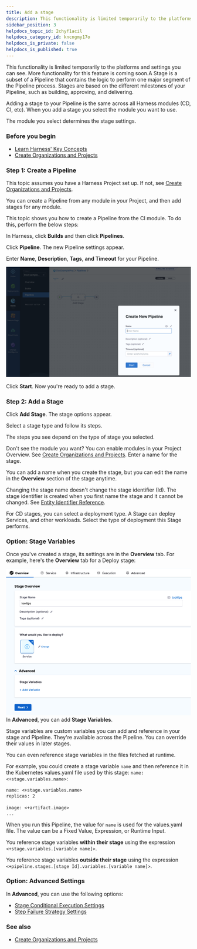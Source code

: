 ```yaml
---
title: Add a stage
description: This functionality is limited temporarily to the platforms and settings you can see. More functionality for this feature is coming soon. A Stage is a subset of a Pipeline that contains the logic to p…
sidebar_position: 3
helpdocs_topic_id: 2chyf1acil
helpdocs_category_id: kncngmy17o
helpdocs_is_private: false
helpdocs_is_published: true
---
```


This functionality is limited temporarily to the platforms and settings you can see. More functionality for this feature is coming soon.A Stage is a subset of a Pipeline that contains the logic to perform one major segment of the Pipeline process. Stages are based on the different milestones of your Pipeline, such as building, approving, and delivering.

Adding a stage to your Pipeline is the same across all Harness modules (CD, CI, etc). When you add a stage you select the module you want to use.

The module you select determines the stage settings.

### Before you begin

* [Learn Harness' Key Concepts](../../getting-started/learn-harness-key-concepts.md)
* [Create Organizations and Projects](../organizations-and-projects/create-an-organization.md)

### Step 1: Create a Pipeline

This topic assumes you have a Harness Project set up. If not, see [Create Organizations and Projects](../organizations-and-projects/create-an-organization.md).

You can create a Pipeline from any module in your Project, and then add stages for any module.

This topic shows you how to create a Pipeline from the CI module. To do this, perform the below steps:

In Harness, click **Builds** and then click **Pipelines**.

Click **Pipeline**. The new Pipeline settings appear.

Enter **Name**, **Description**, **Tags**, **and Timeout** for your Pipeline.

![](./static/add-a-stage-55.png)

Click **Start**. Now you're ready to add a stage.

### Step 2: Add a Stage

Click **Add Stage**. The stage options appear.

Select a stage type and follow its steps.

The steps you see depend on the type of stage you selected.

Don't see the module you want? You can enable modules in your Project Overview. See [Create Organizations and Projects](../organizations-and-projects/create-an-organization.md). Enter a name for the stage.

You can add a name when you create the stage, but you can edit the name in the **Overview** section of the stage anytime.

Changing the stage name doesn't change the stage identifier (Id). The stage identifier is created when you first name the stage and it cannot be changed. See [Entity Identifier Reference](../20_References/entity-identifier-reference.md).

For CD stages, you can select a deployment type. A Stage can deploy Services, and other workloads. Select the type of deployment this Stage performs.

### Option: Stage Variables

Once you've created a stage, its settings are in the **Overview** tab. For example, here's the **Overview** tab for a Deploy stage:

![](./static/add-a-stage-56.png)
In **Advanced**, you can add **Stage Variables**.

Stage variables are custom variables you can add and reference in your stage and Pipeline. They're available across the Pipeline. You can override their values in later stages.

You can even reference stage variables in the files fetched at runtime.

For example, you could create a stage variable `name` and then reference it in the Kubernetes values.yaml file used by this stage: `name: <+stage.variables.name>`:


```
name: <+stage.variables.name>  
replicas: 2  
  
image: <+artifact.image>  
...
```
When you run this Pipeline, the value for `name` is used for the values.yaml file. The value can be a Fixed Value, Expression, or Runtime Input.

You reference stage variables **within their stage** using the expression `<+stage.variables.[variable name]>`.

You reference stage variables **outside their stage** using the expression `<+pipeline.stages.[stage Id].variables.[variable name]>`.

### Option: Advanced Settings

In **Advanced**, you can use the following options:

* [Stage Conditional Execution Settings](w_pipeline-steps-reference/step-skip-condition-settings.md)
* [Step Failure Strategy Settings](w_pipeline-steps-reference/step-failure-strategy-settings.md)

### See also

* [Create Organizations and Projects](../organizations-and-projects/create-an-organization.md)

